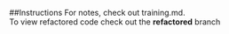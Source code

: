 ##Instructions
For notes, check out training.md.  
To view refactored code check out the **refactored** branch